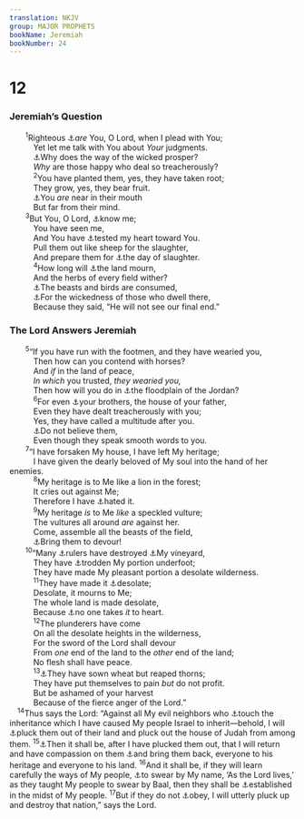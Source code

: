 ```yaml
---
translation: NKJV
group: MAJOR PROPHETS
bookName: Jeremiah 
bookNumber: 24
---
```


<div class="title"><h1>12</h1><h3>Jeremiah’s Question</h3></div>
<span class="verse gie_12_1">  <sup>1</sup>Righteous <a data-toggle="tooltip" data-placement="bottom" title="Ezra 9:15; Ps. 51:4; Jer. 11:20">⚓</a><i>are</i> You, O Lord, when I plead with You;<br/>   Yet let me talk with You about <i>Your</i> judgments.<br/>   <a data-toggle="tooltip" data-placement="bottom" title="Job 12:6; Jer. 5:27, 28; Hab. 1:4; Mal. 3:15">⚓</a>Why does the way of the wicked prosper?<br/>   <i>Why</i> are those happy who deal so treacherously?<br/></span>
<span class="verse gie_12_2">   <sup>2</sup>You have planted them, yes, they have taken root;<br/>   They grow, yes, they bear fruit.<br/>   <a data-toggle="tooltip" data-placement="bottom" title="Is. 29:13; Ezek. 33:31; Matt. 15:8; Mark 7:6">⚓</a>You <i>are</i> near in their mouth<br/>   But far from their mind.<br/></span>
<span class="verse gie_12_3">  <sup>3</sup>But You, O Lord, <a data-toggle="tooltip" data-placement="bottom" title="Ps. 17:3">⚓</a>know me;<br/>   You have seen me,<br/>   And You have <a data-toggle="tooltip" data-placement="bottom" title="Ps. 7:9; 11:5; Jer. 11:20">⚓</a>tested my heart toward You.<br/>   Pull them out like sheep for the slaughter,<br/>   And prepare them for <a data-toggle="tooltip" data-placement="bottom" title="Jer. 17:18; 50:27; James 5:5">⚓</a>the day of slaughter.<br/></span>
<span class="verse gie_12_4">   <sup>4</sup>How long will <a data-toggle="tooltip" data-placement="bottom" title="Jer. 23:10; Hos. 4:3">⚓</a>the land mourn,<br/>   And the herbs of every field wither?<br/>   <a data-toggle="tooltip" data-placement="bottom" title="Jer. 9:10; Hos. 4:3; Hab. 3:17">⚓</a>The beasts and birds are consumed,<br/>   <a data-toggle="tooltip" data-placement="bottom" title="Ps. 107:34">⚓</a>For the wickedness of those who dwell there,<br/>   Because they said, “He will not see our final end.”<br/></span>
<div class="title"><h3>The Lord Answers Jeremiah</h3></div>
<span class="verse gie_12_5">  <sup>5</sup>“If you have run with the footmen, and they have wearied you,<br/>   Then how can you contend with horses?<br/>   And <i>if</i> in the land of peace,<br/>   <i>In</i> <i>which</i> you trusted, <i>they</i> <i>wearied</i> <i>you,</i><br/>   Then how will you do in <a data-toggle="tooltip" data-placement="bottom" title="Josh. 3:15; 1 Chr. 12:15">⚓</a>the floodplain of the Jordan?<br/></span>
<span class="verse gie_12_6">   <sup>6</sup>For even <a data-toggle="tooltip" data-placement="bottom" title="Gen. 37:4–11; Job 6:15; Ps. 69:8; Jer. 9:4, 5">⚓</a>your brothers, the house of your father,<br/>   Even they have dealt treacherously with you;<br/>   Yes, they have called a multitude after you.<br/>   <a data-toggle="tooltip" data-placement="bottom" title="Ps. 12:2; Prov. 26:25">⚓</a>Do not believe them,<br/>   Even though they speak smooth words to you.<br/></span>
<span class="verse gie_12_7">  <sup>7</sup>“I have forsaken My house, I have left My heritage;<br/>   I have given the dearly beloved of My soul into the hand of her enemies.<br/></span>
<span class="verse gie_12_8">   <sup>8</sup>My heritage is to Me like a lion in the forest;<br/>   It cries out against Me;<br/>   Therefore I have <a data-toggle="tooltip" data-placement="bottom" title="Hos. 9:15; Amos 6:8">⚓</a>hated it.<br/></span>
<span class="verse gie_12_9">   <sup>9</sup>My heritage <i>is</i> to Me <i>like</i> a speckled vulture;<br/>   The vultures all around <i>are</i> against her.<br/>   Come, assemble all the beasts of the field,<br/>   <a data-toggle="tooltip" data-placement="bottom" title="Lev. 26:22">⚓</a>Bring them to devour!<br/></span>
<span class="verse gie_12_10">  <sup>10</sup>“Many <a data-toggle="tooltip" data-placement="bottom" title="Jer. 6:3; 23:1">⚓</a>rulers have destroyed <a data-toggle="tooltip" data-placement="bottom" title="Ps. 80:8–16; Is. 5:1–7">⚓</a>My vineyard,<br/>   They have <a data-toggle="tooltip" data-placement="bottom" title="Is. 63:18">⚓</a>trodden My portion underfoot;<br/>   They have made My pleasant portion a desolate wilderness.<br/></span>
<span class="verse gie_12_11">   <sup>11</sup>They have made it <a data-toggle="tooltip" data-placement="bottom" title="Jer. 10:22; 22:6">⚓</a>desolate;<br/>   Desolate, it mourns to Me;<br/>   The whole land is made desolate,<br/>   Because <a data-toggle="tooltip" data-placement="bottom" title="Is. 42:25">⚓</a>no one takes <i>it</i> to heart.<br/></span>
<span class="verse gie_12_12">   <sup>12</sup>The plunderers have come<br/>   On all the desolate heights in the wilderness,<br/>   For the sword of the Lord shall devour<br/>   From <i>one</i> end of the land to the <i>other</i> end of the land;<br/>   No flesh shall have peace.<br/></span>
<span class="verse gie_12_13">   <sup>13</sup><a data-toggle="tooltip" data-placement="bottom" title="Lev. 26:16; Deut. 28:38; Mic. 6:15; Hag. 1:6">⚓</a>They have sown wheat but reaped thorns;<br/>   They have put themselves to pain <i>but</i> do not profit.<br/>   But be ashamed of your harvest<br/>   Because of the fierce anger of the Lord.”<br/></span>
<span class="verse gie_12_14"> <sup>14</sup>Thus says the Lord: “Against all My evil neighbors who <a data-toggle="tooltip" data-placement="bottom" title="Jer. 2:3; 50:11, 12; Zech. 2:8">⚓</a>touch the inheritance which I have caused My people Israel to inherit—behold, I will <a data-toggle="tooltip" data-placement="bottom" title="Deut. 30:3; Ps. 106:47; Is. 11:11–16; Jer. 32:37">⚓</a>pluck them out of their land and pluck out the house of Judah from among them. </span>
<span class="verse gie_12_15"><sup>15</sup><a data-toggle="tooltip" data-placement="bottom" title="Jer. 31:20; Lam. 3:32; Ezek. 28:25">⚓</a>Then it shall be, after I have plucked them out, that I will return and have compassion on them <a data-toggle="tooltip" data-placement="bottom" title="Amos 9:14">⚓</a>and bring them back, everyone to his heritage and everyone to his land. </span>
<span class="verse gie_12_16"><sup>16</sup>And it shall be, if they will learn carefully the ways of My people, <a data-toggle="tooltip" data-placement="bottom" title="(Jer. 4:2); Zeph. 1:5">⚓</a>to swear by My name, ‘As the Lord lives,’ as they taught My people to swear by Baal, then they shall be <a data-toggle="tooltip" data-placement="bottom" title="(Eph. 2:20, 21; 1 Pet. 2:5)">⚓</a>established in the midst of My people. </span>
<span class="verse gie_12_17"><sup>17</sup>But if they do not <a data-toggle="tooltip" data-placement="bottom" title="Ps. 2:8–12; Is. 60:12">⚓</a>obey, I will utterly pluck up and destroy that nation,” says the Lord.<br/></span>
